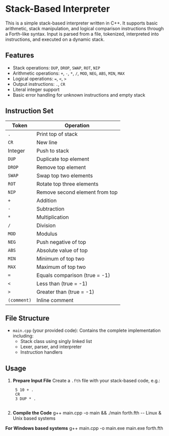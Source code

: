 # Stack-Based Interpreter

This is a simple stack-based interpreter written in C++. It supports basic arithmetic, stack manipulation, and logical comparison instructions through a Forth-like syntax. Input is parsed from a file, tokenized, interpreted into instructions, and executed on a dynamic stack.

## Features

- Stack operations: `DUP`, `DROP`, `SWAP`, `ROT`, `NIP`
- Arithmetic operations: `+`, `-`, `*`, `/`, `MOD`, `NEG`, `ABS`, `MIN`, `MAX`
- Logical operations: `=`, `<`, `>`
- Output instructions: `.`, `CR`
- Literal integer support
- Basic error handling for unknown instructions and empty stack

## Instruction Set

| Token       | Operation                        |
|-------------|----------------------------------|
| `.`         | Print top of stack               |
| `CR`        | New line                         |
| Integer     | Push to stack                    |
| `DUP`       | Duplicate top element            |
| `DROP`      | Remove top element               |
| `SWAP`      | Swap top two elements            |
| `ROT`       | Rotate top three elements        |
| `NIP`       | Remove second element from top   |
| `+`         | Addition                         |
| `-`         | Subtraction                      |
| `*`         | Multiplication                   |
| `/`         | Division                         |
| `MOD`       | Modulus                          |
| `NEG`       | Push negative of top             |
| `ABS`       | Absolute value of top            |
| `MIN`       | Minimum of top two               |
| `MAX`       | Maximum of top two               |
| `=`         | Equals comparison (true = -1)    |
| `<`         | Less than (true = -1)            |
| `>`         | Greater than (true = -1)         |
| `(comment)` | Inline comment                   |

## File Structure

- `main.cpp` (your provided code): Contains the complete implementation including:
  - Stack class using singly linked list
  - Lexer, parser, and interpreter
  - Instruction handlers

## Usage

1. **Prepare Input File**
   Create a `.fth` file with your stack-based code, e.g.:
   ```forth.fth
    5 10 + .
    CR
    3 DUP * .


2. **Compile the Code**
g++ main.cpp -o main && ./main forth.fth  -- Linux & Unix based systems

**For Windows based systems**
g++ main.cpp -o main.exe 
main.exe forth.fth   


